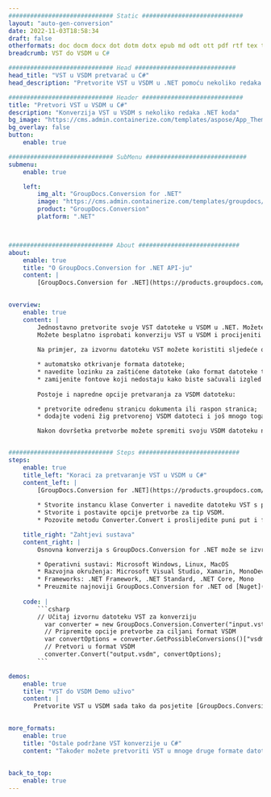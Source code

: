 ```yaml
---
############################# Static ############################
layout: "auto-gen-conversion"
date: 2022-11-03T18:58:34
draft: false
otherformats: doc docm docx dot dotm dotx epub md odt ott pdf rtf tex txt vdx vsdm vsdx vssm vssx vstm vstx vsx vtx xps
breadcrumb: VST do VSDM u C#

############################# Head ############################
head_title: "VST u VSDM pretvarač u C#"
head_description: "Pretvorite VST u VSDM u .NET pomoću nekoliko redaka koda. Koristite GroupDocs Document Conversion API za pretvaranje preko 160 formata datoteka."

############################# Header ############################
title: "Pretvori VST u VSDM u C#"
description: "Konverzija VST u VSDM s nekoliko redaka .NET koda"
bg_image: "https://cms.admin.containerize.com/templates/aspose/App_Themes/V3/images/bg/header1.png"
bg_overlay: false
button:
    enable: true

############################# SubMenu ############################
submenu:
    enable: true

    left:
        img_alt: "GroupDocs.Conversion for .NET"
        image: "https://cms.admin.containerize.com/templates/groupdocs/images/product-logos/90x90-noborder/groupdocs-conversion-net.png"
        product: "GroupDocs.Conversion"
        platform: ".NET"



############################# About ############################
about:
    enable: true
    title: "O GroupDocs.Conversion for .NET API-ju"
    content: |
        [GroupDocs.Conversion for .NET](https://products.groupdocs.com/conversion/net/) može se koristiti za pretvaranje Microsoft Worda, Excela, PowerPointa, PDF-a, Visio i drugih formata. GroupDocs.Conversion je samostalni API koji je prikladan za pozadinske i interne sustave gdje su potrebne visoke performanse. Ne ovisi o softveru poput Microsofta ili Open Officea.
    

overview:
    enable: true
    content: |
        Jednostavno pretvorite svoje VST datoteke u VSDM u .NET. Možete koristiti samo nekoliko C# linija koda na bilo kojoj platformi po vašem izboru kao što su - Windows, Linux, macOS.
        Možete besplatno isprobati konverziju VST u VSDM i procijeniti kvalitetu rezultata konverzije. Uz jednostavne scenarije konverzije datoteka, možete isprobati naprednije opcije za učitavanje izvorne VST datoteke i za spremanje izlaznog VSDM rezultata. 
        
        Na primjer, za izvornu datoteku VST možete koristiti sljedeće opcije učitavanja:

        * automatsko otkrivanje formata datoteke;
        * navedite lozinku za zaštićene datoteke (ako format datoteke to podržava);
        * zamijenite fontove koji nedostaju kako biste sačuvali izgled dokumenta.
        
        Postoje i napredne opcije pretvaranja za VSDM datoteku:

        * pretvorite određenu stranicu dokumenta ili raspon stranica;
        * dodajte vodeni žig pretvorenoj VSDM datoteci i još mnogo toga.

        Nakon dovršetka pretvorbe možete spremiti svoju VSDM datoteku na lokalnu stazu datoteke ili bilo koju pohranu treće strane kao što su FTP, Amazon S3, Google Drive, Dropbox itd. Imajte na umu - da pretvorite VST u {{ TO}} nema potrebe za instaliranjem bilo kakvog dodatnog softvera - poput MS Officea, Open Officea, Adobe Acrobat Readera itd.


############################# Steps ############################
steps:
    enable: true
    title_left: "Koraci za pretvaranje VST u VSDM u C#"
    content_left: |
        [GroupDocs.Conversion for .NET](https://products.groupdocs.com/conversion/net/) programerima olakšava pretvaranje VST datoteke u VSDM s nekoliko redaka koda.
        
        * Stvorite instancu klase Converter i navedite datoteku VST s punim putem
        * Stvorite i postavite opcije pretvorbe za tip VSDM.
        * Pozovite metodu Converter.Convert i proslijedite puni put i format (VSDM) kao parametar

    title_right: "Zahtjevi sustava"
    content_right: |
        Osnovna konverzija s GroupDocs.Conversion for .NET može se izvršiti u samo nekoliko jednostavnih koraka. Naši API-ji podržani su na svim glavnim platformama i operativnim sustavima. Prije izvršavanja koda u nastavku, provjerite imate li sljedeće preduvjete instalirane na vašem sustavu.

        * Operativni sustavi: Microsoft Windows, Linux, MacOS
        * Razvojna okruženja: Microsoft Visual Studio, Xamarin, MonoDevelop
        * Frameworks: .NET Framework, .NET Standard, .NET Core, Mono
        * Preuzmite najnoviji GroupDocs.Conversion for .NET od [Nuget](https://www.nuget.org/packages/groupdocs.conversion)
         
    code: |
        ```csharp    
        // Učitaj izvornu datoteku VST za konverziju
          var converter = new GroupDocs.Conversion.Converter("input.vst");
          // Pripremite opcije pretvorbe za ciljani format VSDM
          var convertOptions = converter.GetPossibleConversions()["vsdm"].ConvertOptions;
          // Pretvori u format VSDM
          converter.Convert("output.vsdm", convertOptions);
        ```

demos:
    enable: true
    title: "VST do VSDM Demo uživo"
    content: |
       Pretvorite VST u VSDM sada tako da posjetite [GroupDocs.Conversion App](https://products.groupdocs.app/conversion/family) web mjesto. Online demo ima sljedeće prednosti
          

more_formats:
    enable: true
    title: "Ostale podržane VST konverzije u C#"
    content: "Također možete pretvoriti VST u mnoge druge formate datoteka. Pogledajte popis u nastavku."
       
       
back_to_top:
    enable: true
---
```

